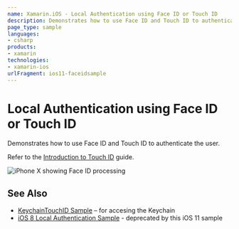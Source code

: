 ```yaml
---
name: Xamarin.iOS - Local Authentication using Face ID or Touch ID
description: Demonstrates how to use Face ID and Touch ID to authenticate the user. Refer to the Introduction to Touch ID guide. See Also KeychainTouchID Sample...
page_type: sample
languages:
- csharp
products:
- xamarin
technologies:
- xamarin-ios
urlFragment: ios11-faceidsample
---
```

# Local Authentication using Face ID or Touch ID

Demonstrates how to use Face ID and Touch ID to authenticate the user.

Refer to the [Introduction to Touch ID](https://developer.xamarin.com/guides/ios/platform_features/introduction_to_touchid/) guide.

![iPhone X showing Face ID processing](Screenshots/faceid-sml.png)

## See Also

* [KeychainTouchID Sample](https://developer.xamarin.com/samples/monotouch/ios8/KeychainTouchID/) – for accesing the Keychain 
* [iOS 8 Local Authentication Sample](https://github.com/xamarin/ios-samples/tree/master/StoryboardTable_LocalAuthentication) - deprecated by this iOS 11 sample
